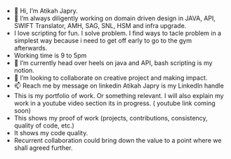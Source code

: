 - 👋 Hi, I’m Atikah Japry.
- 👀 I’m always diligently working on domain driven design in JAVA, API, SWIFT Translator, AMH, SAG, SNL, HSM and infra upgrade.
- I love scripting for fun. I solve problem. I find ways to tacle problem in a simplest way because i need to get off early to go to the gym afterwards.
- Working time is 9 to 5pm
- 🌱 I’m currently head over heels on java and API, bash scripting is my notion. 
- 💞️ I’m looking to collaborate on creative project and making impact.
- 📫 Reach me by message on linkedin Atikah Japry is my LinkedIn handle
- This is my portfolio of work. Or something relevant. I will also explain my work in a youtube video section its in progress. ( youtube link coming soon) 
- This shows my proof of work (projects, contributions, consistency, quality of code, etc.)
- It shows my code quality.
-  Recurrent collaboration could bring down the value to a point where we shall agreed further. 
<!---
atikahjapry/atikahjapry is a ✨ special ✨ repository because its `README.md` (this file) appears on your GitHub profile.
You can click the Preview link to take a look at your changes.
--->
